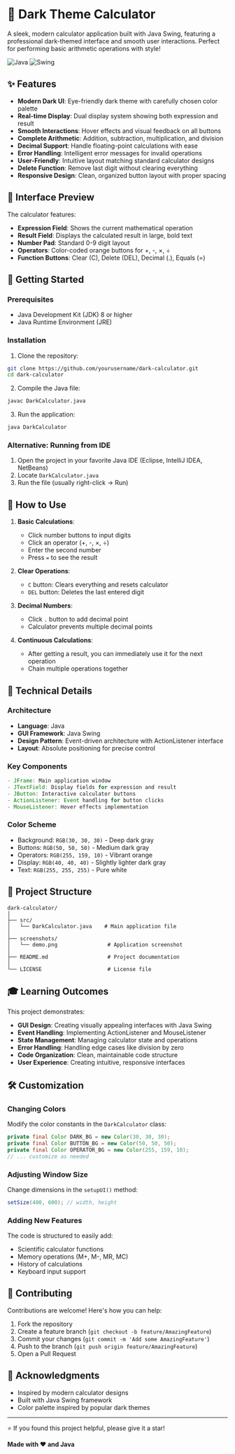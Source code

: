# 🧮 Dark Theme Calculator

A sleek, modern calculator application built with Java Swing, featuring a professional dark-themed interface and smooth user interactions. Perfect for performing basic arithmetic operations with style!

![Java](https://img.shields.io/badge/Java-ED8B00?style=for-the-badge&logo=java&logoColor=white)
![Swing](https://img.shields.io/badge/Swing-GUI-blue?style=for-the-badge)

## ✨ Features

- **Modern Dark UI**: Eye-friendly dark theme with carefully chosen color palette
- **Real-time Display**: Dual display system showing both expression and result
- **Smooth Interactions**: Hover effects and visual feedback on all buttons
- **Complete Arithmetic**: Addition, subtraction, multiplication, and division
- **Decimal Support**: Handle floating-point calculations with ease
- **Error Handling**: Intelligent error messages for invalid operations
- **User-Friendly**: Intuitive layout matching standard calculator designs
- **Delete Function**: Remove last digit without clearing everything
- **Responsive Design**: Clean, organized button layout with proper spacing

## 🎨 Interface Preview

The calculator features:
- **Expression Field**: Shows the current mathematical operation
- **Result Field**: Displays the calculated result in large, bold text
- **Number Pad**: Standard 0-9 digit layout
- **Operators**: Color-coded orange buttons for +, -, ×, ÷
- **Function Buttons**: Clear (C), Delete (DEL), Decimal (.), Equals (=)

## 🚀 Getting Started

### Prerequisites

- Java Development Kit (JDK) 8 or higher
- Java Runtime Environment (JRE)

### Installation

1. Clone the repository:
```bash
git clone https://github.com/yourusername/dark-calculator.git
cd dark-calculator
```

2. Compile the Java file:
```bash
javac DarkCalculator.java
```

3. Run the application:
```bash
java DarkCalculator
```

### Alternative: Running from IDE

1. Open the project in your favorite Java IDE (Eclipse, IntelliJ IDEA, NetBeans)
2. Locate `DarkCalculator.java`
3. Run the file (usually right-click → Run)

## 🎯 How to Use

1. **Basic Calculations**:
   - Click number buttons to input digits
   - Click an operator (+, -, ×, ÷)
   - Enter the second number
   - Press `=` to see the result

2. **Clear Operations**:
   - `C` button: Clears everything and resets calculator
   - `DEL` button: Deletes the last entered digit

3. **Decimal Numbers**:
   - Click `.` button to add decimal point
   - Calculator prevents multiple decimal points

4. **Continuous Calculations**:
   - After getting a result, you can immediately use it for the next operation
   - Chain multiple operations together

## 🔧 Technical Details

### Architecture

- **Language**: Java
- **GUI Framework**: Java Swing
- **Design Pattern**: Event-driven architecture with ActionListener interface
- **Layout**: Absolute positioning for precise control

### Key Components

```java
- JFrame: Main application window
- JTextField: Display fields for expression and result
- JButton: Interactive calculator buttons
- ActionListener: Event handling for button clicks
- MouseListener: Hover effects implementation
```

### Color Scheme

- Background: `RGB(30, 30, 30)` - Deep dark gray
- Buttons: `RGB(50, 50, 50)` - Medium dark gray
- Operators: `RGB(255, 159, 10)` - Vibrant orange
- Display: `RGB(40, 40, 40)` - Slightly lighter dark gray
- Text: `RGB(255, 255, 255)` - Pure white

## 📂 Project Structure

```
dark-calculator/
│
├── src/
│   └── DarkCalculator.java    # Main application file
│
├── screenshots/
│   └── demo.png                # Application screenshot
│
├── README.md                   # Project documentation
│
└── LICENSE                     # License file
```

## 🎓 Learning Outcomes

This project demonstrates:

- **GUI Design**: Creating visually appealing interfaces with Java Swing
- **Event Handling**: Implementing ActionListener and MouseListener
- **State Management**: Managing calculator state and operations
- **Error Handling**: Handling edge cases like division by zero
- **Code Organization**: Clean, maintainable code structure
- **User Experience**: Creating intuitive, responsive interfaces

## 🛠️ Customization

### Changing Colors

Modify the color constants in the `DarkCalculator` class:

```java
private final Color DARK_BG = new Color(30, 30, 30);
private final Color BUTTON_BG = new Color(50, 50, 50);
private final Color OPERATOR_BG = new Color(255, 159, 10);
// ... customize as needed
```

### Adjusting Window Size

Change dimensions in the `setupUI()` method:

```java
setSize(400, 600); // width, height
```

### Adding New Features

The code is structured to easily add:
- Scientific calculator functions
- Memory operations (M+, M-, MR, MC)
- History of calculations
- Keyboard input support

## 🤝 Contributing

Contributions are welcome! Here's how you can help:

1. Fork the repository
2. Create a feature branch (`git checkout -b feature/AmazingFeature`)
3. Commit your changes (`git commit -m 'Add some AmazingFeature'`)
4. Push to the branch (`git push origin feature/AmazingFeature`)
5. Open a Pull Request


## 🙏 Acknowledgments

- Inspired by modern calculator designs
- Built with Java Swing framework
- Color palette inspired by popular dark themes

---

⭐ If you found this project helpful, please give it a star!

**Made with ❤️ and Java**
